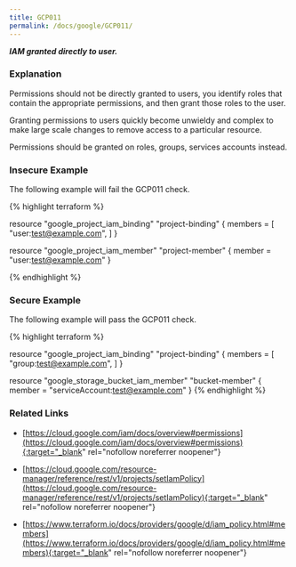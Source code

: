 ```yaml
---
title: GCP011
permalink: /docs/google/GCP011/
---
```


***IAM granted directly to user.***

### Explanation


Permissions should not be directly granted to users, you identify roles that contain the appropriate permissions, and then grant those roles to the user. 

Granting permissions to users quickly become unwieldy and complex to make large scale changes to remove access to a particular resource.

Permissions should be granted on roles, groups, services accounts instead.



### Insecure Example

The following example will fail the GCP011 check.

{% highlight terraform %}

resource "google_project_iam_binding" "project-binding" {
	members = [
		"user:test@example.com",
		]
}

resource "google_project_iam_member" "project-member" {
	member = "user:test@example.com"
}

{% endhighlight %}



### Secure Example

The following example will pass the GCP011 check.

{% highlight terraform %}

resource "google_project_iam_binding" "project-binding" {
	members = [
		"group:test@example.com",
		]
}

resource "google_storage_bucket_iam_member" "bucket-member" {
	member = "serviceAccount:test@example.com"
}
{% endhighlight %}


### Related Links


- [https://cloud.google.com/iam/docs/overview#permissions](https://cloud.google.com/iam/docs/overview#permissions){:target="_blank" rel="nofollow noreferrer noopener"}

- [https://cloud.google.com/resource-manager/reference/rest/v1/projects/setIamPolicy](https://cloud.google.com/resource-manager/reference/rest/v1/projects/setIamPolicy){:target="_blank" rel="nofollow noreferrer noopener"}

- [https://www.terraform.io/docs/providers/google/d/iam_policy.html#members](https://www.terraform.io/docs/providers/google/d/iam_policy.html#members){:target="_blank" rel="nofollow noreferrer noopener"}

